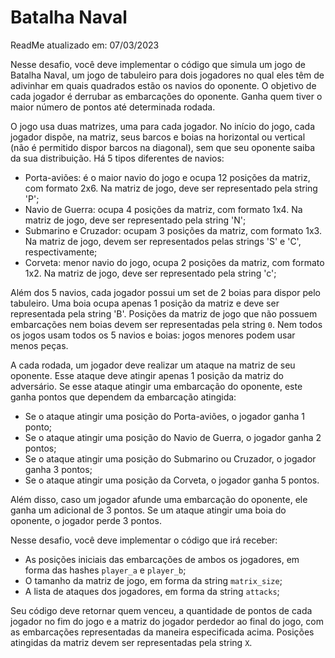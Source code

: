# Batalha Naval

ReadMe atualizado em: 07/03/2023

Nesse desafio, você deve implementar o código que simula um jogo de Batalha Naval, um jogo de tabuleiro para dois jogadores no qual eles têm de adivinhar em quais quadrados estão os navios do oponente. O objetivo de cada jogador é derrubar as embarcações do oponente. Ganha quem tiver o maior número de pontos até determinada rodada.

O jogo usa duas matrizes, uma para cada jogador. No início do jogo, cada jogador dispõe, na matriz, seus barcos e boias na horizontal ou vertical (não é permitido dispor barcos na diagonal), sem que seu oponente saiba da sua distribuição. Há 5 tipos diferentes de navios:

- Porta-aviões: é o maior navio do jogo e ocupa 12 posições da matriz, com formato 2x6. Na matriz de jogo, deve ser representado pela string 'P';
- Navio de Guerra: ocupa 4 posições da matriz, com formato 1x4. Na matriz de jogo, deve ser representado pela string 'N';
- Submarino e Cruzador: ocupam 3 posições da matriz, com formato 1x3. Na matriz de jogo, devem ser representados pelas strings 'S' e 'C', respectivamente;
- Corveta: menor navio do jogo, ocupa 2 posições da matriz, com formato 1x2. Na matriz de jogo, deve ser representado pela string 'c';

Além dos 5 navios, cada jogador possui um set de 2 boias para dispor pelo tabuleiro. Uma boia ocupa apenas 1 posição da matriz e deve ser representada pela string 'B'. Posições da matriz de jogo que não possuem embarcações nem boias devem ser representadas pela string `0`. Nem todos os jogos usam todos os 5 navios e boias: jogos menores podem usar menos peças.

A cada rodada, um jogador deve realizar um ataque na matriz de seu oponente. Esse ataque deve atingir apenas 1 posição da matriz do adversário. Se esse ataque atingir uma embarcação do oponente, este ganha pontos que dependem da embarcação atingida:

- Se o ataque atingir uma posição do Porta-aviões, o jogador ganha 1 ponto;
- Se o ataque atingir uma posição do Navio de Guerra, o jogador ganha 2 pontos;
- Se o ataque atingir uma posição do Submarino ou Cruzador, o jogador ganha 3 pontos;
- Se o ataque atingir uma posição da Corveta, o jogador ganha 5 pontos.

Além disso, caso um jogador afunde uma embarcação do oponente, ele ganha um adicional de 3 pontos. Se um ataque atingir uma boia do oponente, o jogador perde 3 pontos.

Nesse desafio, você deve implementar o código que irá receber:

- As posições iniciais das embarcações de ambos os jogadores, em forma das hashes `player_a` e `player_b`;
- O tamanho da matriz de jogo, em forma da string `matrix_size`;
- A lista de ataques dos jogadores, em forma da string `attacks`;

Seu código deve retornar quem venceu, a quantidade de pontos de cada jogador no fim do jogo e a matriz do jogador perdedor ao final do jogo, com as embarcações representadas da maneira especificada acima. Posições atingidas da matriz devem ser representadas pela string `X`.
